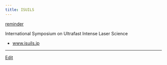 ```yaml
---
title: ISUILS
---
```



[reminder](/reminder)

International Symposium on Ultrafast Intense Laser Science

* www.isuils.jp


----

[Edit](https://github.com/vitroid/vitroid.github.io/edit/master/MD/ISUILS.md)

